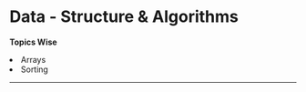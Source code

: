 # Data - Structure & Algorithms
<p> <b> Topics Wise </b> </p>
<li>Arrays</li>
<li>Sorting</li>
<hr>
